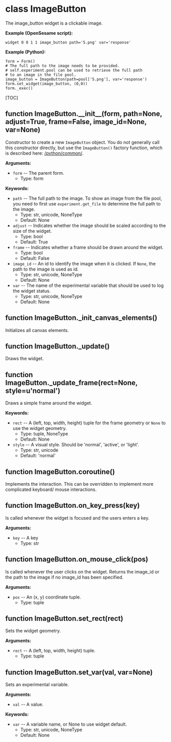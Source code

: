 <div class="ClassDoc YAMLDoc" id="ImageButton" markdown="1">

# class __ImageButton__

The image_button widget is a clickable image.

__Example (OpenSesame script):__

~~~
widget 0 0 1 1 image_button path='5.png' var='response'
~~~

__Example (Python):__

~~~ .python
form = Form()
# The full path to the image needs to be provided.
# self.experiment.pool can be used to retrieve the full path
# to an image in the file pool.
image_button = ImageButton(path=pool['5.png'], var='response')
form.set_widget(image_button, (0,0))
form._exec()
~~~

[TOC]

<div class="FunctionDoc YAMLDoc" id="ImageButton-__init__" markdown="1">

## function __ImageButton\.\_\_init\_\___\(form, path=None, adjust=True, frame=False, image\_id=None, var=None\)

Constructor to create a new `ImageButton` object. You do not
generally call this constructor directly, but use the
`ImageButton()` factory function, which is described here:
[/python/common/]().

__Arguments:__

- `form` -- The parent form.
	- Type: form

__Keywords:__

- `path` -- The full path to the image. To show an image from the file pool, you need to first use `experiment.get_file` to determine the full path to the image.
	- Type: str, unicode, NoneType
	- Default: None
- `adjust` -- Indicates whether the image should be scaled according to the size of the widget.
	- Type: bool
	- Default: True
- `frame` -- Indicates whether a frame should be drawn around the widget.
	- Type: bool
	- Default: False
- `image_id` -- An id to identify the image when it is clicked. If `None`, the path to the image is used as id.
	- Type: str, unicode, NoneType
	- Default: None
- `var` -- The name of the experimental variable that should be used to log the widget status.
	- Type: str, unicode, NoneType
	- Default: None

</div>

<div class="FunctionDoc YAMLDoc" id="ImageButton-_init_canvas_elements" markdown="1">

## function __ImageButton\.\_init\_canvas\_elements__\(\)

Initializes all canvas elements.

</div>

<div class="FunctionDoc YAMLDoc" id="ImageButton-_update" markdown="1">

## function __ImageButton\.\_update__\(\)

Draws the widget.

</div>

<div class="FunctionDoc YAMLDoc" id="ImageButton-_update_frame" markdown="1">

## function __ImageButton\.\_update\_frame__\(rect=None, style=u'normal'\)

Draws a simple frame around the widget.

__Keywords:__

- `rect` -- A (left, top, width, height) tuple for the frame geometry or `None` to use the widget geometry.
	- Type: tuple, NoneType
	- Default: None
- `style` -- A visual style. Should be 'normal', 'active', or 'light'.
	- Type: str, unicode
	- Default: 'normal'

</div>

<div class="FunctionDoc YAMLDoc" id="ImageButton-coroutine" markdown="1">

## function __ImageButton\.coroutine__\(\)

Implements the interaction. This can be overridden to implement more complicated keyboard/ mouse interactions.

</div>

<div class="FunctionDoc YAMLDoc" id="ImageButton-on_key_press" markdown="1">

## function __ImageButton\.on\_key\_press__\(key\)

Is called whenever the widget is focused and the users enters a key.

__Arguments:__

- `key` -- A key
	- Type: str

</div>

<div class="FunctionDoc YAMLDoc" id="ImageButton-on_mouse_click" markdown="1">

## function __ImageButton\.on\_mouse\_click__\(pos\)

Is called whenever the user clicks on the widget. Returns the image_id or the path to the image if no image_id has been specified.

__Arguments:__

- `pos` -- An (x, y) coordinate tuple.
	- Type: tuple

</div>

<div class="FunctionDoc YAMLDoc" id="ImageButton-set_rect" markdown="1">

## function __ImageButton\.set\_rect__\(rect\)

Sets the widget geometry.

__Arguments:__

- `rect` -- A (left, top, width, height) tuple.
	- Type: tuple

</div>

<div class="FunctionDoc YAMLDoc" id="ImageButton-set_var" markdown="1">

## function __ImageButton\.set\_var__\(val, var=None\)

Sets an experimental variable.

__Arguments:__

- `val` -- A value.

__Keywords:__

- `var` -- A variable name, or None to use widget default.
	- Type: str, unicode, NoneType
	- Default: None

</div>

</div>

